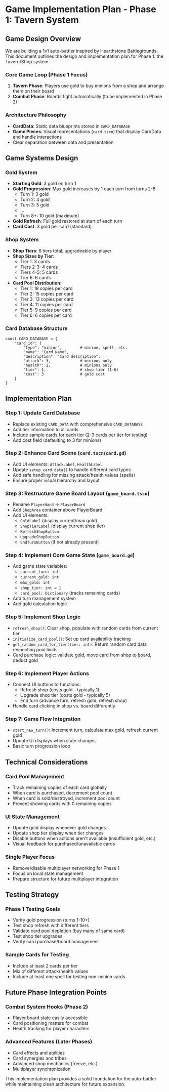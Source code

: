 # Game Implementation Plan - Phase 1: Tavern System

## Game Design Overview

We are building a 1v1 auto-battler inspired by Hearthstone Battlegrounds. This document outlines the design and implementation plan for Phase 1: the Tavern/Shop system.

### Core Game Loop (Phase 1 Focus)
1. **Tavern Phase**: Players use gold to buy minions from a shop and arrange them on their board
2. **Combat Phase**: Boards fight automatically (to be implemented in Phase 2)

### Architecture Philosophy
- **CardData**: Static data blueprints stored in `CARD_DATABASE` 
- **Game Pieces**: Visual representations (`card.tscn`) that display CardData and handle interactions
- Clear separation between data and presentation

## Game Systems Design

### Gold System
- **Starting Gold**: 3 gold on turn 1
- **Gold Progression**: Max gold increases by 1 each turn from turns 2-8
  - Turn 1: 3 gold
  - Turn 2: 4 gold  
  - Turn 3: 5 gold
  - ...
  - Turn 8+: 10 gold (maximum)
- **Gold Refresh**: Full gold restored at start of each turn
- **Card Cost**: 3 gold per card (standard)

### Shop System
- **Shop Tiers**: 6 tiers total, upgradeable by player
- **Shop Sizes by Tier**:
  - Tier 1: 3 cards
  - Tiers 2-3: 4 cards  
  - Tiers 4-5: 5 cards
  - Tier 6: 6 cards
- **Card Pool Distribution**:
  - Tier 1: 18 copies per card
  - Tier 2: 15 copies per card
  - Tier 3: 13 copies per card
  - Tier 4: 11 copies per card
  - Tier 5: 9 copies per card
  - Tier 6: 6 copies per card

### Card Database Structure
```gdscript
const CARD_DATABASE = {
    "card_id": {
        "type": "minion",        # minion, spell, etc.
        "name": "Card Name",
        "description": "Card description",
        "attack": 3,             # minions only
        "health": 2,             # minions only
        "tier": 1,               # shop tier (1-6)
        "cost": 3                # gold cost
    }
}
```

## Implementation Plan

### Step 1: Update Card Database
- Replace existing `CARD_DATA` with comprehensive `CARD_DATABASE`
- Add tier information to all cards
- Include sample cards for each tier (2-3 cards per tier for testing)
- Add cost field (defaulting to 3 for minions)

### Step 2: Enhance Card Scene (`card.tscn`/`card.gd`)
- Add UI elements: `AttackLabel`, `HealthLabel` 
- Update `setup_card_data()` to handle different card types
- Add safe handling for missing attack/health values (spells)
- Ensure proper visual hierarchy and layout

### Step 3: Restructure Game Board Layout (`game_board.tscn`)
- Rename `PlayerHand` → `PlayerBoard`
- Add `ShopArea` container above PlayerBoard
- Add UI elements:
  - `GoldLabel` (display current/max gold)
  - `ShopTierLabel` (display current shop tier)
  - `RefreshShopButton`
  - `UpgradeShopButton`
  - `EndTurnButton` (if not already present)

### Step 4: Implement Core Game State (`game_board.gd`)
- Add game state variables:
  - `current_turn: int`
  - `current_gold: int`
  - `max_gold: int`
  - `shop_tier: int = 1`
  - `card_pool: Dictionary` (tracks remaining cards)
- Add turn management system
- Add gold calculation logic

### Step 5: Implement Shop Logic
- `refresh_shop()`: Clear shop, populate with random cards from current tier
- `initialize_card_pool()`: Set up card availability tracking
- `get_random_card_for_tier(tier: int)`: Return random card data respecting pool limits
- Card purchase logic: validate gold, move card from shop to board, deduct gold

### Step 6: Implement Player Actions
- Connect UI buttons to functions:
  - Refresh shop (costs gold - typically 1)
  - Upgrade shop tier (costs gold - typically 5)
  - End turn (advance turn, refresh gold, refresh shop)
- Handle card clicking in shop vs. board differently

### Step 7: Game Flow Integration
- `start_new_turn()`: Increment turn, calculate max gold, refresh current gold
- Update UI displays when state changes
- Basic turn progression loop

## Technical Considerations

### Card Pool Management
- Track remaining copies of each card globally
- When card is purchased, decrement pool count
- When card is sold/destroyed, increment pool count  
- Prevent showing cards with 0 remaining copies

### UI State Management
- Update gold display whenever gold changes
- Update shop tier display when tier changes
- Disable buttons when actions aren't available (insufficient gold, etc.)
- Visual feedback for purchased/unavailable cards

### Single Player Focus
- Remove/disable multiplayer networking for Phase 1
- Focus on local state management
- Prepare structure for future multiplayer integration

## Testing Strategy

### Phase 1 Testing Goals
- Verify gold progression (turns 1-10+)
- Test shop refresh with different tiers
- Validate card pool depletion (buy many of same card)
- Test shop tier upgrades
- Verify card purchase/board management

### Sample Cards for Testing
- Include at least 2 cards per tier
- Mix of different attack/health values
- Include at least one spell for testing non-minion cards

## Future Phase Integration Points

### Combat System Hooks (Phase 2)
- Player board state easily accessible
- Card positioning matters for combat
- Health tracking for player characters

### Advanced Features (Later Phases)
- Card effects and abilities
- Card synergies and tribes
- Advanced shop mechanics (freeze, etc.)
- Multiplayer synchronization

This implementation plan provides a solid foundation for the auto-battler while maintaining clean architecture for future expansion. 